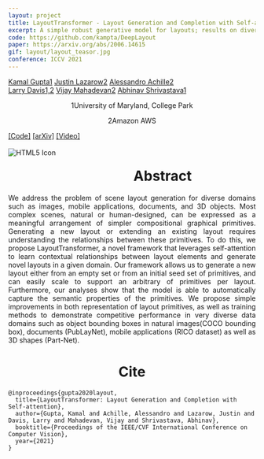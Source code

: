 ```yaml
---
layout: project
title: LayoutTransformer - Layout Generation and Completion with Self-attention
excerpt: A simple robust generative model for layouts; results on diverse real world datasets (3D objects, image, document layouts, mobile app wireframes)
code: https://github.com/kampta/DeepLayout
paper: https://arxiv.org/abs/2006.14615
gif: layout/layout_teasor.jpg
conference: ICCV 2021
---
```


  <div class="container">
  <nav_justify>
  <a href="https://kampta.github.io">Kamal Gupta<span class="sup">1</span></a>
  <a href="">Justin Lazarow<span class="sup">2</span></a>
  <a href="">Alessandro Achille<span class="sup">2</span></a>
  </nav_justify>
  </div>
  
  <div class="container" align="justify">
  <nav_justify>
  <a href="http://users.umiacs.umd.edu/~lsd/">Larry Davis<span class="sup">1,2</span></a>
  <a href="">Vijay Mahadevan<span class="sup">2</span></a>
  <a href="https://www.cs.umd.edu/~abhinav">Abhinav Shrivastava<span class="sup">1</span></a>
  </nav_justify>
  </div>
  
  <div class="container" align="center">
  <p><span class="sup">1</span>University of Maryland, College Park</p>
  <p><span class="sup">2</span>Amazon AWS</p>
  </div>
  
  <div class="container">
  <nav_justify>
  <a href="{{ page.code }}">[Code]</a>
  <a href="{{ page.paper }}">[arXiv]</a>
  <a href="https://www.youtube.com/watch?v=">[Video]</a>
  </nav_justify>
  </div>

  <br/>

  <img src="/images/{{ page.gif }}" alt="HTML5 Icon" style="float:left;margin-right:2em;margin-bottom:2em;">

  <div align="center">
    <h1>Abstract</h1>
  </div>

  <div align="justify">
    We address the problem of scene layout generation for diverse domains such as images, mobile applications, documents, and 3D objects.
    Most complex scenes, natural or human-designed, can be expressed as a meaningful arrangement of simpler compositional graphical primitives.
    Generating a new layout or extending an existing layout requires understanding the relationships between these primitives.
    To do this, we propose LayoutTransformer, a novel framework that leverages self-attention to learn contextual relationships between layout elements and generate novel layouts in a given domain.
    Our framework allows us to generate a new layout either from an empty set or from an initial seed set of primitives, and can easily scale to support an arbitrary of primitives per layout.
    Furthermore, our analyses show that the model is able to automatically capture the semantic properties of the primitives.
    We propose simple improvements in both representation of layout primitives, as well as training methods to demonstrate competitive performance in very diverse data domains such as object bounding boxes in natural images(COCO bounding box), documents (PubLayNet), mobile applications (RICO dataset) as well as 3D shapes (Part-Net).
  </div>

   <div align="center">
    <h1>Cite</h1>
  </div>
  
```
@inproceedings{gupta2020layout,
  title={LayoutTransformer: Layout Generation and Completion with Self-attention},
  author={Gupta, Kamal and Achille, Alessandro and Lazarow, Justin and Davis, Larry and Mahadevan, Vijay and Shrivastava, Abhinav},
  booktitle={Proceedings of the IEEE/CVF International Conference on Computer Vision},
  year={2021}
}
```
